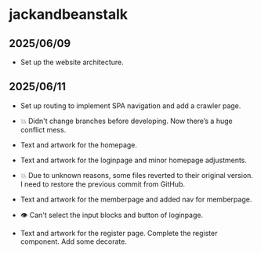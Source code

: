 # jackandbeanstalk #

## 2025/06/09 ##

- Set up the website architecture.

## 2025/06/11 ##

- Set up routing to implement SPA navigation and add a crawler page.

- 💥 Didn't change branches before developing. Now there’s a huge conflict mess.

- Text and artwork for the homepage.

- Text and artwork for the loginpage and minor homepage adjustments.

- 💥 Due to unknown reasons, some files reverted to their original version. I need to restore the previous commit from GitHub.

- Text and artwork for the memberpage and added nav for memberpage.

- 👁️ Can't select the input blocks and button of loginpage.

- Text and artwork for the register page. Complete the register component. Add some decorate.
